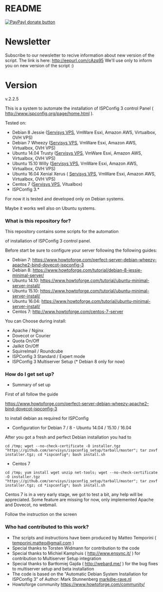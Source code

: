 # README #

[![PayPayl donate button](https://www.paypalobjects.com/it_IT/IT/i/btn/btn_donateCC_LG.gif)](https://www.paypal.com/cgi-bin/webscr?cmd=_s-xclick&hosted_button_id=TB4Q3UJDC5JDJ "Help US support this project using Paypal")

# Newsletter #
Subscribe to our newsletter to recive information about new version of the script.
The link is here: http://eepurl.com/cAzq95
We'll use only to inform you on new version of the script :)

# Version #
v.2.2.5

This is a system to automate the installation of ISPConfig 3 control Panel ( http://www.ispconfig.org/page/home.html ).

Tested on:

- Debian 8 Jessie ([Servisys VPS](https://www.servisys.it/), VmWare Esxi, Amazon AWS, Virtualbox, OVH VPS)
- Debian 7 Wheezy ([Servisys VPS](https://www.servisys.it/), VmWare Esxi, Amazon AWS, Virtualbox, OVH VPS)
- Ubuntu 14.04 Trusty ([Servisys VPS](https://www.servisys.it/), VmWare Esxi, Amazon AWS, Virtualbox, OVH VPS)
- Ubuntu 15.10 Willy ([Servisys VPS](https://www.servisys.it/), VmWare Esxi, Amazon AWS, Virtualbox, OVH VPS)
- Ubuntu 16.04 Xenial Xerus ( [Servisys VPS](https://www.servisys.it/), VmWare Esxi, Amazon AWS, Virtualbox, OVH VPS)
- Centos 7 ([Servisys VPS](https://www.servisys.it/), Vitualbox)
- ISPConfig 3.*

For now it is tested and developed only on Debian systems.

Maybe it works well also on Ubuntu systems.

### What is this repository for? ###

This repository contains some scripts for the automation

of installation of ISPConfig 3 control panel.

Before start be sure to configure your server following the following guides:

- Debian 7: https://www.howtoforge.com/perfect-server-debian-wheezy-apache2-bind-dovecot-ispconfig-3
- Debian 8: https://www.howtoforge.com/tutorial/debian-8-jessie-minimal-server/
- Ubuntu 14.10: https://www.howtoforge.com/tutorial/ubuntu-minimal-server-install/
- Ubuntu 15.10: https://www.howtoforge.com/tutorial/ubuntu-minimal-server-install/
- Ubuntu 16.04: https://www.howtoforge.com/tutorial/ubuntu-minimal-server-install/
- Centos 7: http://www.howtoforge.com/centos-7-server

You can Choose during install:
- Apache / Nginx
- Dovecot or Courier
- Quota On/Off
- Jailkit On/Off
- Squirrelmail / Roundcube
- ISPConfig 3 Standard / Expert mode
- ISPConfig 3 Multiserver Setup (* Debian 8 only for now)

### How do I get set up? ###

* Summary of set up

First of all follow the guide 

https://www.howtoforge.com/perfect-server-debian-wheezy-apache2-bind-dovecot-ispconfig-3

to install debian as required for ISPConfig

* Configuration for Debian 7 / 8 - Ubuntu 14.04 / 15.10 / 16.04

After you got a fresh and perfect Debian installation you had to

```shell
cd /tmp; wget --no-check-certificate -O installer.tgz "https://github.com/servisys/ispconfig_setup/tarball/master"; tar zxvf installer.tgz; cd *ispconfig*; bash install.sh
```
* Centos 7

```shell
cd /tmp; yum install wget unzip net-tools; wget --no-check-certificate -O installer.tgz "https://github.com/servisys/ispconfig_setup/tarball/master"; tar zxvf installer.tgz; cd *ispconfig*; bash install.sh
```

Centos 7 is in a very early stage, we got to test a bit, any help will be appreciated. 
Some feature are missing for now, only implemented Apache and Dovecot, no webmail.

Follow the instruction on the screen

### Who had contributed to this work? ###

* The scripts and instructions have been produced by Matteo Temporini ( <temporini.matteo@gmail.com> )
* Special thanks to Torsten Widmann for contribution to the code
* Special thanks to Michiel Kamphuis ( http://www.ensync.it/ ) for contribution to Multiserver Setup integration
* Special thanks to Bartłomiej Gajda ( http://webard.me/ ) for the bug fixes to multiserver setup and beta installation
* The code is based on the "Automatic Debian System Installation for ISPConfig 3" of Author: Mark Stunnenberg <mark@e-rave.nl>
* Howtoforge community https://www.howtoforge.com/community/
